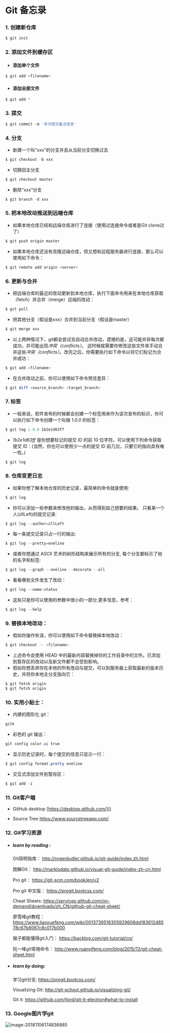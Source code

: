 # Git 备忘录



### 1. 创建新仓库

```powershell
$ git init
```



### 2. 添加文件到缓存区

- ####  添加单个文件

```powershell
$ git add <filename>
```

- #### 添加全部文件

```powershell
$ git add *
```



### 3. 提交

```powershell
$ git commit -m '本次提交备注信息'
```



### 4. 分支

- 新建一个叫“xxx”的分支并且从当前分支切换过去

```powershell
$ git checkout -b xxx
```

- 切换回主分支

```powershell
$ git checkout master
```

- 删除“xxx”分支

```powershell
$ git branch -d xxx
```



### 5. 把本地改动推送到远端仓库

- 如果本地仓库已经和远端仓库进行了连接（使用过连接命令或者是Git clone过了）

```powershell
$ git push origin master
```

- 如果本地仓库还没有克隆远端仓库，但又想和远程服务器进行连接，那么可以使用如下命令：

```powershell
$ git remote add origin <server>
```



### 6. 更新与合并

- 把远端仓库的最近的改动更新到本地仓库，执行下面命令用来在本地仓库获取（fetch）并合并（merge）远端的改动：

```powershell
$ git pull
```

- 把其他分支（假设是xxx）合并到当前分支（假设是master）

```powershell
$ git merge xxx
```

- 以上两种情况下，git都会尝试去自动合并改动，遗憾的是，这可能并非每次都成功，并可能出现*冲突（conflicts）*。 这时候就需要你修改这些文件来手动合并这些*冲突（conflicts）*。改完之后，你需要执行如下命令以将它们标记为合并成功：

```powershell
$ git add <filename>
```

- 在合并改动之前，你可以使用如下命令预览差异：

```powershell
$ git diff <source_branch> <target_branch>
```



### 7. 标签

- 一般来说，软件发布的时候都会创建一个标签用来作为该次发布的标识，你可以执行如下命令创建一个叫做 *1.0.0* 的标签：

```powershell
$ git tag 1.0.0 1b2e1d63ff
```

- *1b2e1d63ff* 是你想要标记的提交 ID 的前 10 位字符。可以使用下列命令获取提交 ID：(当然，你也可以使用少一点的提交 ID 前几位，只要它的指向具有唯一性。)

```powershell
$ git log
```



### 8. 仓库变更日志

- 如果你想了解本地仓库的历史记录，最简单的命令就是使用: 

```powershell
$ git log
```

- 你可以添加一些参数来修改他的输出，从而得到自己想要的结果。 只看某一个人(zllLeft)的提交记录:

```powershell
$ git log --author=zllLeft
```

- 每一条提交记录只占一行的输出:

```powershell
$ git log --pretty=oneline
```

- 或者你想通过 ASCII 艺术的树形结构来展示所有的分支, 每个分支都标示了他的名字和标签: 

```powershell
$ git log --graph --oneline --decorate --all
```

- 看看哪些文件发生了改动：

```powershell
$ git log --name-status
```

- 这些只是你可以使用的参数中很小的一部分,更多信息，参考：

```powershell
$ git log --help
```



### 9. 替换本地改动：

- 假如你操作失误，你可以使用如下命令替换掉本地改动：

```powershell
$ git checkout -- <filename>
```

- 上述命令会使用 HEAD 中的最新内容替换掉你的工作目录中的文件。已添加到暂存区的改动以及新文件都不会受到影响。
- 假如你想丢弃你在本地的所有改动与提交，可以到服务器上获取最新的版本历史，并将你本地主分支指向它：

```powershell
$ git fetch origin
$ git fetch origin
```



### 10. 实用小贴士：

- 内建的图形化 git：

```powershell
gitk
```

- 彩色的 git 输出：

```powershell
git config color.ui true
```

- 显示历史记录时，每个提交的信息只显示一行：

```powershell
$ git config format.pretty oneline
```

- 交互式添加文件到暂存区：

```powershell
$ git add -i
```



### 11. Git客户端

- GitHub desktop [https://desktop.github.com/]()

- Source Tree https://www.sourcetreeapp.com/



### 12. Git学习资源

- ##### learn by reading :

  Git简明指南：  http://rogerdudler.github.io/git-guide/index.zh.html 

  图解Git：  http://marklodato.github.io/visual-git-guide/index-zh-cn.html 

  Pro git： https://git-scm.com/book/en/v2 

  Pro git 中文版： https://progit.bootcss.com/ 

  Cheat Sheets:  https://services.github.com/on-demand/downloads/zh_CN/github-git-cheat-sheet/

  廖雪峰git教程： https://www.liaoxuefeng.com/wiki/0013739516305929606dd18361248578c67b8067c8c017b000

  猴子都能懂得git入门： https://backlog.com/git-tutorial/cn/

  阮一峰git常用命令： http://www.ruanyifeng.com/blog/2015/12/git-cheat-sheet.html



- ##### learn by doing:

  学习git分支:  https://progit.bootcss.com/ 

  Visualizing Git: http://git-school.github.io/visualizing-git/ 

  Git it: https://github.com/jlord/git-it-electron#what-to-install 



### 13. Google图片学git

![image-20181106174836885](/var/folders/t1/ggft1jj54b73305_j9rmbcq00000gn/T/abnerworks.Typora/image-20181106174836885.png)




